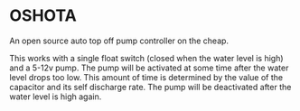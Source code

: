 # OSHOTA

An open source auto top off pump controller on the cheap.

This works with a single float switch (closed when the water level is high) and a 5-12v pump.
The pump will be activated at some time after the water level drops too low. This amount of time is
determined by the value of the capacitor and its self discharge rate. The pump will be deactivated after
the water level is high again.
